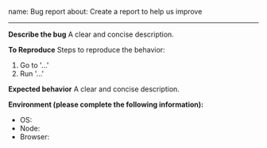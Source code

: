 name: Bug report
about: Create a report to help us improve

---

**Describe the bug**
A clear and concise description.

**To Reproduce**
Steps to reproduce the behavior:

1. Go to '...'
2. Run '...'

**Expected behavior**
A clear and concise description.

**Environment (please complete the following information):**

- OS:
- Node:
- Browser:
